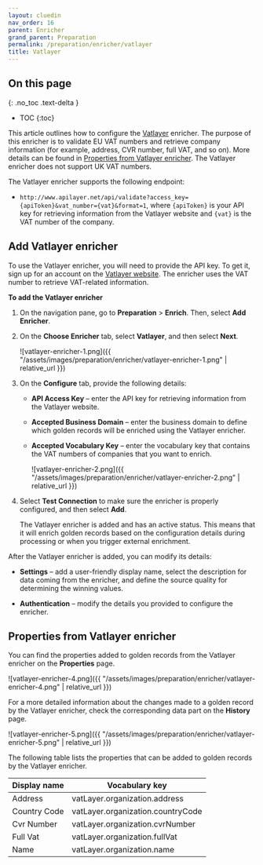 ```yaml
---
layout: cluedin
nav_order: 16
parent: Enricher
grand_parent: Preparation
permalink: /preparation/enricher/vatlayer
title: Vatlayer
---
```

## On this page
{: .no_toc .text-delta }
- TOC
{:toc}

This article outlines how to configure the [Vatlayer](https://vatlayer.com/) enricher. The purpose of this enricher is to validate EU VAT numbers and retrieve company information (for example, address, CVR number, full VAT, and so on). More details can be found in [Properties from Vatlayer enricher](#properties-from-vatlayer-enricher). The Vatlayer enricher does not support UK VAT numbers.

The Vatlayer enricher supports the following endpoint:

- `http://www.apilayer.net/api/validate?access_key={apiToken}&vat_number={vat}&format=1`, where `{apiToken}` is your API key for retrieving information from the Vatlayer website and `{vat}` is the VAT number of the company.

## Add Vatlayer enricher

To use the Vatlayer enricher, you will need to provide the API key. To get it, sign up for an account on the [Vatlayer website](https://vatlayer.com/). The enricher uses the VAT number to retrieve VAT-related information.

**To add the Vatlayer enricher**

1. On the navigation pane, go to **Preparation** > **Enrich**. Then, select **Add Enricher**.

1. On the **Choose Enricher** tab, select **Vatlayer**, and then select **Next**.

    ![vatlayer-enricher-1.png]({{ "/assets/images/preparation/enricher/vatlayer-enricher-1.png" | relative_url }})

1. On the **Configure** tab, provide the following details:

    - **API Access Key** – enter the API key for retrieving information from the Vatlayer website.

    - **Accepted Business Domain** – enter the business domain to define which golden records will be enriched using the Vatlayer enricher.

    - **Accepted Vocabulary Key** – enter the vocabulary key that contains the VAT numbers of companies that you want to enrich.

        ![vatlayer-enricher-2.png]({{ "/assets/images/preparation/enricher/vatlayer-enricher-2.png" | relative_url }})

1. Select **Test Connection** to make sure the enricher is properly configured, and then select **Add**.

    The Vatlayer enricher is added and has an active status. This means that it will enrich golden records based on the configuration details during processing or when you trigger external enrichment.

After the Vatlayer enricher is added, you can modify its details:

- **Settings** – add a user-friendly display name, select the description for data coming from the enricher, and define the source quality for determining the winning values.

- **Authentication** – modify the details you provided to configure the enricher.

## Properties from Vatlayer enricher

You can find the properties added to golden records from the Vatlayer enricher on the **Properties** page.

![vatlayer-enricher-4.png]({{ "/assets/images/preparation/enricher/vatlayer-enricher-4.png" | relative_url }})

For a more detailed information about the changes made to a golden record by the Vatlayer enricher, check the corresponding data part on the **History** page.

![vatlayer-enricher-5.png]({{ "/assets/images/preparation/enricher/vatlayer-enricher-5.png" | relative_url }})

The following table lists the properties that can be added to golden records by the Vatlayer enricher.

| Display name | Vocabulary key |
|--|--|
| Address | vatLayer.organization.address |
| Country Code | vatLayer.organization.countryCode |
| Cvr Number | vatLayer.organization.cvrNumber |
| Full Vat | vatLayer.organization.fullVat |
| Name | vatLayer.organization.name |
